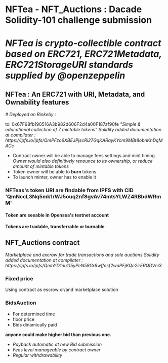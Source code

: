 <h1> NFTea - NFT_Auctions : Dacade Solidity-101 challenge submission <h1> 
<em> NFTea is crypto-collectible contract based on <strong> ERC721, ERC721Metadata, ERC721StorageURI </strong> standards supplied by @openzeppelin </em>
  <h2> NFTea : An ERC721 with URI, Metadata, and Ownability features </h2>
  <em>  # Deployed on Rinkeby : </em>
<p>
  tx: 0x67F98fb190516A3b982d606F2d4a00F187af90fe
  <i> "Simple & educational collection of 7 mintable tokens" </i>
  <em> Solidity added documentation at compilater : https://ipfs.io/ipfs/QmPFzo6XBEJPjscRi27GqKARayKYcm9MBt8obnKhDqMACc </em>
  </p>
  <ul>
    <li> Contract owner will be able to manage fees settings and mint timing. </br>
    <em> Owner would also definitively renounce to its ownership, or reduce amount of mintable tokens </em> </li>
  <li> Token owner will be able to <strong> burn </strong> tokens </li>
  <li> To launch minter, owner has to enable it </li>
</ul>
<h3> NFTeas's token URI are findable from IPFS with CID <strong> 'QmNccL3Nq5mk1rWJ5ouq2nf8gvAv74mtsYLWZ4RBbdWRmM' </strong> </h3>
  <h4> Token are seeable in Opensea's testnet account </h4>
  <h4> Tokens are tradable, transferrable or burnable </h4>
<h2> NFT_Auctions contract </h2>
  <i>  Marketplace and excrow for trade transactions and sale auctions </i>
  <em> Solidity added documentation at compilater : https://ipfs.io/ipfs/QmbYD1nu115yPeN58Gr6wffesf2waPFjKQe2irERQDVni3 </em>
  <h3> Fixed price </h3>
  <p> Using contract as escrow or/and marketplace solution </p>
  <h3> BidsAuction </h3>
  <ul>
    <li> For determined time </li>
    <li> floor price </li>
    <li> Bids dinamically paid </li>
  </ul>
  <strong> anyone could make higher bid than previous one. </strong> 
<em> <ul>
  <li> Payback automatic at new Bid submission </li>
  <li> Fees level manageable by contract owner </li> 
  <li> Regular withdrawability </li>
  </ul> </em>
  
